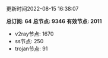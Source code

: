 更新时间2022-08-15 16:38:07

**总订阅: 64**
**总节点: 9346**
**有效节点: 2011**
- v2ray节点: 1670
- ss节点: 250
- trojan节点: 91
